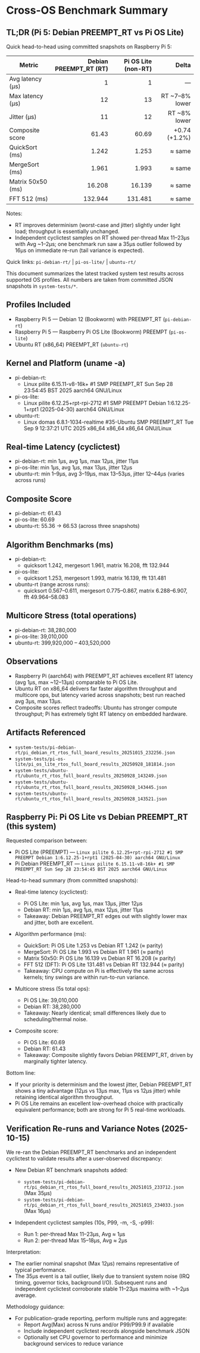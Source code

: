 # Cross-OS Benchmark Summary

## TL;DR (Pi 5: Debian PREEMPT_RT vs Pi OS Lite)

Quick head-to-head using committed snapshots on Raspberry Pi 5:

| Metric | Debian PREEMPT_RT (RT) | Pi OS Lite (non-RT) | Delta |
|---|---:|---:|---:|
| Avg latency (μs) | 1 | 1 | — |
| Max latency (μs) | 12 | 13 | RT ~7–8% lower |
| Jitter (μs) | 11 | 12 | RT ~8% lower |
| Composite score | 61.43 | 60.69 | +0.74 (+1.2%) |
| QuickSort (ms) | 1.242 | 1.253 | ≈ same |
| MergeSort (ms) | 1.961 | 1.993 | ≈ same |
| Matrix 50x50 (ms) | 16.208 | 16.139 | ≈ same |
| FFT 512 (ms) | 132.944 | 131.481 | ≈ same |

Notes:
- RT improves determinism (worst-case and jitter) slightly under light load; throughput is essentially unchanged.
- Independent cyclictest samples on RT showed per-thread Max 11–23μs with Avg ~1–2μs; one benchmark run saw a 35μs outlier followed by 16μs on immediate re-run (tail variance is expected).

Quick links: `pi-debian-rt/` | `pi-os-lite/` | `ubuntu-rt/`


This document summarizes the latest tracked system test results across supported OS profiles. All numbers are taken from committed JSON snapshots in `system-tests/*`.

## Profiles Included
- Raspberry Pi 5 — Debian 12 (Bookworm) with PREEMPT_RT (`pi-debian-rt`)
- Raspberry Pi 5 — Raspberry Pi OS Lite (Bookworm) PREEMPT (`pi-os-lite`)
- Ubuntu RT (x86_64) PREEMPT_RT (`ubuntu-rt`)

## Kernel and Platform (uname -a)
- pi-debian-rt:
  - Linux pilite 6.15.11-v8-16k+ #1 SMP PREEMPT_RT Sun Sep 28 23:54:45 BST 2025 aarch64 GNU/Linux
- pi-os-lite:
  - Linux pilite 6.12.25+rpt-rpi-2712 #1 SMP PREEMPT Debian 1:6.12.25-1+rpt1 (2025-04-30) aarch64 GNU/Linux
- ubuntu-rt:
  - Linux domas 6.8.1-1034-realtime #35-Ubuntu SMP PREEMPT_RT Tue Sep  9 12:37:21 UTC 2025 x86_64 x86_64 x86_64 GNU/Linux

## Real-time Latency (cyclictest)
- pi-debian-rt: min 1μs, avg 1μs, max 12μs, jitter 11μs
- pi-os-lite:   min 1μs, avg 1μs, max 13μs, jitter 12μs
- ubuntu-rt:    min 1–9μs, avg 3–19μs, max 13–53μs, jitter 12–44μs (varies across runs)

## Composite Score
- pi-debian-rt: 61.43
- pi-os-lite:   60.69
- ubuntu-rt:    55.36 → 66.53 (across three snapshots)

## Algorithm Benchmarks (ms)
- pi-debian-rt:
  - quicksort 1.242, mergesort 1.961, matrix 16.208, fft 132.944
- pi-os-lite:
  - quicksort 1.253, mergesort 1.993, matrix 16.139, fft 131.481
- ubuntu-rt (range across runs):
  - quicksort 0.567–0.611, mergesort 0.775–0.867, matrix 6.288–6.907, fft 49.964–58.083

## Multicore Stress (total operations)
- pi-debian-rt: 38,280,000
- pi-os-lite:   39,010,000
- ubuntu-rt:    399,920,000 – 403,520,000

## Observations
- Raspberry Pi (aarch64) with PREEMPT_RT achieves excellent RT latency (avg 1μs, max ~12–13μs) comparable to Pi OS Lite.
- Ubuntu RT on x86_64 delivers far faster algorithm throughput and multicore ops, but latency varied across snapshots; best run reached avg 3μs, max 13μs.
- Composite scores reflect tradeoffs: Ubuntu has stronger compute throughput; Pi has extremely tight RT latency on embedded hardware.

## Artifacts Referenced
- `system-tests/pi-debian-rt/pi_debian_rt_rtos_full_board_results_20251015_232256.json`
- `system-tests/pi-os-lite/pi_os_lite_rtos_full_board_results_20250928_181814.json`
- `system-tests/ubuntu-rt/ubuntu_rt_rtos_full_board_results_20250928_143249.json`
- `system-tests/ubuntu-rt/ubuntu_rt_rtos_full_board_results_20250928_143445.json`
- `system-tests/ubuntu-rt/ubuntu_rt_rtos_full_board_results_20250928_143521.json`

## Raspberry Pi: Pi OS Lite vs Debian PREEMPT_RT (this system)

Requested comparison between:
- Pi OS Lite (PREEMPT) — `Linux pilite 6.12.25+rpt-rpi-2712 #1 SMP PREEMPT Debian 1:6.12.25-1+rpt1 (2025-04-30) aarch64 GNU/Linux`
- Pi Debian PREEMPT_RT — `Linux pilite 6.15.11-v8-16k+ #1 SMP PREEMPT_RT Sun Sep 28 23:54:45 BST 2025 aarch64 GNU/Linux`

Head-to-head summary (from committed snapshots):
- Real-time latency (cyclictest):
  - Pi OS Lite:    min 1μs, avg 1μs, max 13μs, jitter 12μs
  - Debian RT:     min 1μs, avg 1μs, max 12μs, jitter 11μs
  - Takeaway: Debian PREEMPT_RT edges out with slightly lower max and jitter, both are excellent.

- Algorithm performance (ms):
  - QuickSort:     Pi OS Lite 1.253 vs Debian RT 1.242 (≈ parity)
  - MergeSort:     Pi OS Lite 1.993 vs Debian RT 1.961 (≈ parity)
  - Matrix 50x50:  Pi OS Lite 16.139 vs Debian RT 16.208 (≈ parity)
  - FFT 512 (DFT): Pi OS Lite 131.481 vs Debian RT 132.944 (≈ parity)
  - Takeaway: CPU compute on Pi is effectively the same across kernels; tiny swings are within run-to-run variance.

- Multicore stress (5s total ops):
  - Pi OS Lite:    39,010,000
  - Debian RT:     38,280,000
  - Takeaway: Nearly identical; small differences likely due to scheduling/thermal noise.

- Composite score:
  - Pi OS Lite:    60.69
  - Debian RT:     61.43
  - Takeaway: Composite slightly favors Debian PREEMPT_RT, driven by marginally tighter latency.

Bottom line:
- If your priority is determinism and the lowest jitter, Debian PREEMPT_RT shows a tiny advantage (12μs vs 13μs max, 11μs vs 12μs jitter) while retaining identical algorithm throughput.
- Pi OS Lite remains an excellent low-overhead choice with practically equivalent performance; both are strong for Pi 5 real-time workloads.

## Verification Re-runs and Variance Notes (2025-10-15)

We re-ran the Debian PREEMPT_RT benchmarks and an independent cyclictest to validate results after a user-observed discrepancy:

- New Debian RT benchmark snapshots added:
  - `system-tests/pi-debian-rt/pi_debian_rt_rtos_full_board_results_20251015_233712.json` (Max 35μs)
  - `system-tests/pi-debian-rt/pi_debian_rt_rtos_full_board_results_20251015_234033.json` (Max 16μs)

- Independent cyclictest samples (10s, P99, -m, -S, -p99):
  - Run 1: per-thread Max 11–23μs, Avg ≈ 1μs
  - Run 2: per-thread Max 15–18μs, Avg ≈ 2μs

Interpretation:
- The earlier nominal snapshot (Max 12μs) remains representative of typical performance.
- The 35μs event is a tail outlier, likely due to transient system noise (IRQ timing, governor ticks, background I/O). Subsequent runs and independent cyclictest corroborate stable 11–23μs maxima with ~1–2μs average.

Methodology guidance:
- For publication-grade reporting, perform multiple runs and aggregate:
  - Report Avg(Max) across N runs and/or P99/P99.9 if available
  - Include independent cyclictest records alongside benchmark JSON
  - Optionally set CPU governor to performance and minimize background services to reduce variance
